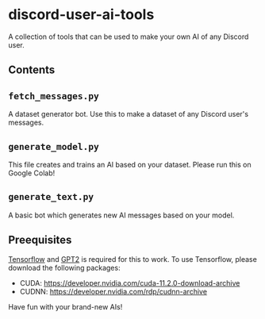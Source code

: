 # discord-user-ai-tools
A collection of tools that can be used to make your own AI of any Discord user.


## Contents
`fetch_messages.py`
---
A dataset generator bot. Use this to make a dataset of any Discord user's messages.

`generate_model.py`
---
This file creates and trains an AI based on your dataset. Please run this on Google Colab!

`generate_text.py`
---
A basic bot which generates new AI messages based on your model.

## Preequisites

[Tensorflow](https://www.tensorflow.org/) and [GPT2](https://github.com/minimaxir/gpt-2-simple) is required for this to work.
To use Tensorflow, please download the following packages: <br>
- CUDA: https://developer.nvidia.com/cuda-11.2.0-download-archive <br>
- CUDNN: https://developer.nvidia.com/rdp/cudnn-archive

Have fun with your brand-new AIs!
